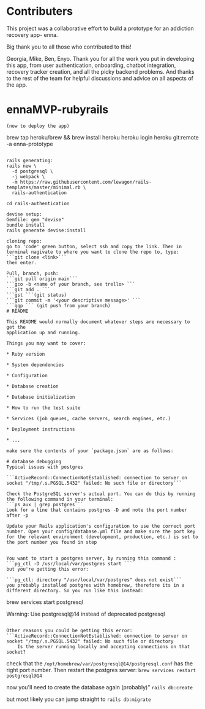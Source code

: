 # Contributers

This project was a collaborative effort to build a prototype for an addiction recovery app- enna. 

Big thank you to all those who contributed to this!

Georgia, Mike, Ben, Enyo. Thank you for all the work you put in developing this app, from user authentication, onboarding, chatbot integration, recovery tracker creation, and all the picky backend problems. And thanks to the rest of the team for helpful discussions and advice on all aspects of the app.




# ennaMVP-rubyrails

	(now to deploy the app)
brew tap heroku/brew && brew install heroku
heroku login
heroku git:remote -a enna-prototype


```

rails generating:
rails new \
  -d postgresql \
  -j webpack \
  -m https://raw.githubusercontent.com/lewagon/rails-templates/master/minimal.rb \
  rails-authentication

cd rails-authentication

devise setup:
Gemfile: gem "devise"
bundle install
rails generate devise:install

cloning repo:
go to 'code' green button, select ssh and copy the link. Then in terminal nagivate to where you want to clone the repo to, type:
```git clone <link>``` 
then enter.

Pull, branch, push:
```git pull origin main```
```gco -b <name of your branch, see trello> ```
```git add . ```
```gst ```(git status)
```git commit -m '<your descriptive message>' ```
```ggp ``` (git push from your branch)
# README

This README would normally document whatever steps are necessary to get the
application up and running.

Things you may want to cover:

* Ruby version

* System dependencies

* Configuration

* Database creation

* Database initialization

* How to run the test suite

* Services (job queues, cache servers, search engines, etc.)

* Deployment instructions

* ...

make sure the contents of your `package.json` are as follows:

# database debugging
Typical issues with postgres

```ActiveRecord::ConnectionNotEstablished: connection to server on socket "/tmp/.s.PGSQL.5432" failed: No such file or directory```

Check the PostgreSQL server's actual port. You can do this by running the following command in your terminal:
```ps aux | grep postgres```
Look for a line that contains postgres -D and note the port number after -p

Update your Rails application's configuration to use the correct port number. Open your config/database.yml file and make sure the port key for the relevant environment (development, production, etc.) is set to the port number you found in step 


You want to start a postgres server, by running this command :
```pg_ctl -D /usr/local/var/postgres start ```
but you're getting this error:

```pg_ctl: directory "/usr/local/var/postgres" does not exist```
you probably installed postgres with homebrew, therefore its in a different directory. So you run like this instead:
```
brew services start postgresql

Warning: Use postgresql@14 instead of deprecated postgresql
```

Other reasons you could be getting this error:
```ActiveRecord::ConnectionNotEstablished: connection to server on socket "/tmp/.s.PGSQL.5432" failed: No such file or directory
	Is the server running locally and accepting connections on that socket?
```
check that the `/opt/homebrew/var/postgresql@14/postgresql.conf` has the right port number. Then restart the postgres server:
`brew services restart postgresql@14`

now you'll need to create the database again (probably)" `rails db:create`

but most likely you can jump straight to `rails db:migrate`
